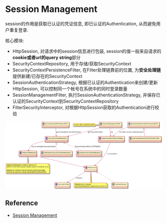 # Session Management

session的作用是获取已认证的凭证信息, 即已认证的Authentication, 
从而避免用户重复登录.

核心模块:

- HttpSession, 对请求中的session信息进行包装, session的值一般来自请求的**cookie或者url的query string**部分
- SecurityContextRepository, 用于存储/获取SecurityContext
- SecurityContextPersistenceFilter, 在Filter处理链靠前的位置, 
为**安全处理链**提供新建/已存在的SecurityContext
- SessionAuthenticationStrategy, 根据已认证的Authentication来创建/更新HttpSession,
可以控制同一个帐号在系统中的同时登录数量
- SessionManagementFilter, 执行SessionAuthenticationStrategy, 
并保存已认证的SecurityContext到SecurityContextRepository
- FilterSecurityInterceptor, 对根据HttpSession获取的Authentication进行校验

![](Session&#32;Management.png)


## Reference

- [Session Management](https://docs.spring.io/spring-security/site/docs/5.2.0.RELEASE/reference/htmlsingle/#ns-session-mgmt)
